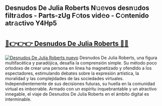 ## Desnudos De Julia Roberts N𝚞𝚎vos desn𝚞dos filtr𝚊dos - Parts-zUg F𝚘tos vid𝚎o - C𝚘ntenido atr𝚊ctivo Y4Hp5

# <h2><a href="http://mbapch.tromn.icu/?c=Desnudos+De+Julia+Roberts">🔗👉👉👉 Desnudos De Julia Roberts 🔗🔗</a></h2>

[![Desnudos De Julia Roberts nuevo](https://i.imgur.com/pEAQMta.gif)](http://mbapch.tromn.icu/?c=Desnudos+De+Julia+Roberts)
Desnudos De Julia Roberts, una figura multifacética y paradójica, desafía la comprensión simple. Su método poco ortodoxo de crear una persona en línea ha magnetizado y ofendido a los espectadores, estimulando debates sobre la expresión artística, la moralidad y las complejidades de las sociedades virtuales. Independientemente de sus decisiones futuras, su huella en la comunidad virtual es imborrable. Armado con un espíritu inquebrantable y un atractivo innegable, el viaje de Desnudos De Julia Roberts en el ámbito digital es interminable.
